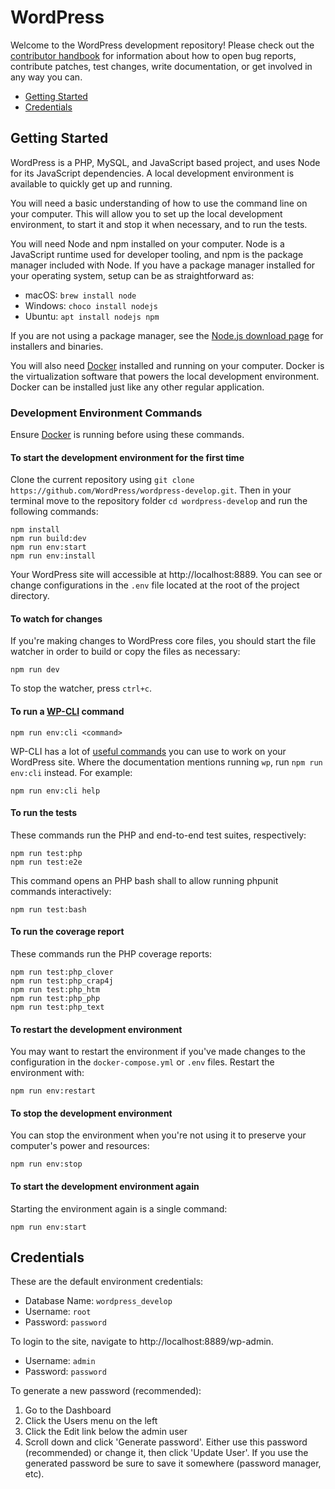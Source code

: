 # WordPress

Welcome to the WordPress development repository! Please check out the [contributor handbook](https://make.wordpress.org/core/handbook/) for information about how to open bug reports, contribute patches, test changes, write documentation, or get involved in any way you can.

* [Getting Started](#getting-started)
* [Credentials](#credentials)

## Getting Started

WordPress is a PHP, MySQL, and JavaScript based project, and uses Node for its JavaScript dependencies. A local development environment is available to quickly get up and running.

You will need a basic understanding of how to use the command line on your computer. This will allow you to set up the local development environment, to start it and stop it when necessary, and to run the tests.

You will need Node and npm installed on your computer. Node is a JavaScript runtime used for developer tooling, and npm is the package manager included with Node. If you have a package manager installed for your operating system, setup can be as straightforward as:

* macOS: `brew install node`
* Windows: `choco install nodejs`
* Ubuntu: `apt install nodejs npm`

If you are not using a package manager, see the [Node.js download page](https://nodejs.org/en/download/) for installers and binaries.

You will also need [Docker](https://www.docker.com/products/docker-desktop) installed and running on your computer. Docker is the virtualization software that powers the local development environment. Docker can be installed just like any other regular application.

### Development Environment Commands

Ensure [Docker](https://www.docker.com/products/docker-desktop) is running before using these commands.

#### To start the development environment for the first time

Clone the current repository using `git clone https://github.com/WordPress/wordpress-develop.git`. Then in your terminal move to the repository folder `cd wordpress-develop` and run the following commands:

```
npm install
npm run build:dev
npm run env:start
npm run env:install
```

Your WordPress site will accessible at http://localhost:8889. You can see or change configurations in the `.env` file located at the root of the project directory.

#### To watch for changes

If you're making changes to WordPress core files, you should start the file watcher in order to build or copy the files as necessary:

```
npm run dev
```

To stop the watcher, press `ctrl+c`.

#### To run a [WP-CLI](https://make.wordpress.org/cli/handbook/) command

```
npm run env:cli <command>
```

WP-CLI has a lot of [useful commands](https://developer.wordpress.org/cli/commands/) you can use to work on your WordPress site. Where the documentation mentions running `wp`, run `npm run env:cli` instead. For example:

```
npm run env:cli help
```

#### To run the tests

These commands run the PHP and end-to-end test suites, respectively:

```
npm run test:php
npm run test:e2e
```
This command opens an PHP bash shall to allow running phpunit commands interactively:

```
npm run test:bash
```

#### To run the coverage report

These commands run the PHP coverage reports:

```
npm run test:php_clover
npm run test:php_crap4j
npm run test:php_htm
npm run test:php_php
npm run test:php_text
```
#### To restart the development environment

You may want to restart the environment if you've made changes to the configuration in the `docker-compose.yml` or `.env` files. Restart the environment with:

```
npm run env:restart
```

#### To stop the development environment

You can stop the environment when you're not using it to preserve your computer's power and resources:

```
npm run env:stop
```

#### To start the development environment again

Starting the environment again is a single command:

```
npm run env:start
```

## Credentials

These are the default environment credentials:

* Database Name: `wordpress_develop`
* Username: `root`
* Password: `password`

To login to the site, navigate to http://localhost:8889/wp-admin.

* Username: `admin`
* Password: `password`

To generate a new password (recommended):

1. Go to the Dashboard
2. Click the Users menu on the left
3. Click the Edit link below the admin user
4. Scroll down and click 'Generate password'. Either use this password (recommended) or change it, then click 'Update User'. If you use the generated password be sure to save it somewhere (password manager, etc).
